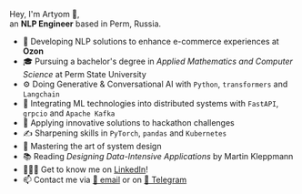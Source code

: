 Hey, I'm Artyom 👋,  
an **NLP Engineer** based in Perm, Russia.
- 💼 Developing NLP solutions to enhance e-commerce experiences at **Ozon**
- 🎓 Pursuing a bachelor's degree in *Applied Mathematics and Computer Science* at Perm State University
- ⚙️ Doing Generative & Conversational AI with `Python`, `transformers` and `Langchain` 
- 👾 Integrating ML technologies into distributed systems with `FastAPI`, `grpcio` and `Apache Kafka`
- 🚀 Applying innovative solutions to hackathon challenges
- ✍️ Sharpening skills in `PyTorch`, `pandas` and `Kubernetes`
- 🌱 Mastering the art of system design
- 📚 Reading *Designing Data-Intensive Applications* by Martin Kleppmann
- 🙍🏼‍♂️ Get to know me on [LinkedIn](https://www.linkedin.com/in/artyom-eryomkin/)!
- 📫 Contact me via [📧 email](mailto:eryomkin.artyom2016@gmail.com) or on [💬 Telegram](https://t.me/a_eryomkin)
